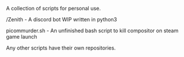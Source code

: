 A collection of scripts for personal use.

/Zenith - A discord bot WIP written in python3 

picommurder.sh - An unfinished bash script to kill compositor on steam game launch

Any other scripts have their own repositories. 